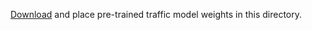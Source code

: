 [Download](https://www.dropbox.com/scl/fo/ajge853wnwgtrrxysuwim/APUPJ8UTs8mxGGNp0SHN0aw?rlkey=zfzkycbf7h1dx0a6mcj4etl1e&st=pk1tis1d&dl=0) and place pre-trained traffic model weights in this directory.
